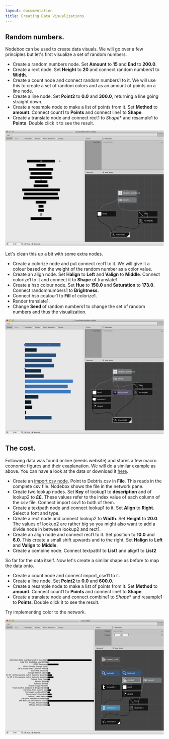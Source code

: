 ```yaml
---
layout: documentation
title: Creating Data Visualizations
---
```


Random numbers.
------------------

Nodebox can be used to create data visuals. We will go over a few principles but let's first visualize a set of random numbers.

* Create a random numbers node. Set **Amount** to **15** and **End** to **200.0**.
* Create a rect node. Set **Height** to **20** and connect random numbers1 to **Width**.
* Create a count node and connect random numbers1 to it. We will use this to create a set of random colors and as an amount of points on a line node.
* Create a line node. Set **Point2** to **0.0** and **300.0**, returning a line going straight down.
* Create a resample node to make a list of points from it. Set **Method** to **amount**. Connect count1 to **Points** and connect line1 to **Shape**.
* Create a translate node and connect rect1 to *Shape** and resample1 to **Points**. Double click it to see the result.

![data random numbers step 1](data-visualization-random-numbersa.png)

Let's clean this up a bit with some extra nodes.

* Create a colorize node and put connect rect1 to it. We will give it a colour based on the weight of the random number as a color value.
* Create an align node. Set **Halign** to **Left** and **Valign** to **Middle**. Connect colorize1 to it and connect it to **Shape** of translate1.
* Create a hsb colour node. Set **Hue** to **150.0** and **Saturation** to **173.0**. Connect randomnumbers1 to **Brightness**.
* Connect hsb coulour1 to **Fill** of colorize1.
* Render translate1.
* Change **Seed** of random numbers1 to change the set of random numbers and thus the visualization.

![data random numbers step 2](data-visualization-random-numbersb.png)

The cost.
------------------

Following data was found online (needs website) and stores a few macro economic figures and their exaplanation. We will do a similar example as above. You can have a look at the data or download it [here](Debtris.csv).

* Create an [import csv node](/node/reference/data/import_csv.html). Point to Debtris.csv in **File**. This reads in the complete csv file. Nodebox shows the file in the network pane.
* Create two lookup nodes. Set **Key** of lookup1 to **description** and of lookup2 to **££**. These values refer to the index value of each column of the csv file. Connect import csv1 to both of them.
* Create a textpath node and connect lookup1 to it. Set **Align** to **Right**. Select a font and type.
* Create a rect node and connect lookup2 to **Width**. Set **Height** to **20.0**. The values of lookup2 are rather big so you might also want to add a divide node in between lookup2 and rect1.
* Create an align node and connect rect1 to it. Set position to **10.0** and **6.0**. This create a small shift upwards and to the right. Set **Halign** to **Left** and **Valign** to **Middle**.
* Create a combine node. Connect textpath1 to **List1** and align1 to **List2**

So far for the data itself. Now let's create a similar shape as before to map the data onto.

* Create a count node and connect import_csv11 to it.
* Create a line node. Set **Point2** to **0.0** and **600.0**.
* Create a resample node to make a list of points from it. Set **Method** to **amount**. Connect count1 to **Points** and connect line1 to **Shape**.
* Create a translate node and connect combine1 to *Shape** and resample1 to **Points**. Double click it to see the result.

Try implementing color to the network.

![the cost](data-visualization-cost.png)




